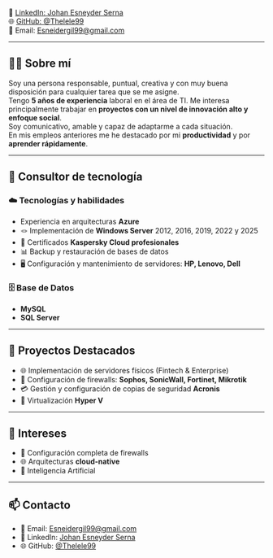 🔗 [LinkedIn: Johan Esneyder Serna](#)  
🌐 [GitHub: @Thelele99](https://github.com/Thelele99)  
📧 Email: Esneidergil99@gmail.com

---

## 👨‍💻 Sobre mí

Soy una persona responsable, puntual, creativa y con muy buena disposición para cualquier tarea que se me asigne.  
Tengo **5 años de experiencia** laboral en el área de TI. Me interesa principalmente trabajar en **proyectos con un nivel de innovación alto y enfoque social**.  
Soy comunicativo, amable y capaz de adaptarme a cada situación.   
En mis empleos anteriores me he destacado por mi **productividad** y por **aprender rápidamente**.

---

## 🤖 Consultor de tecnología

### ☁️ Tecnologías y habilidades

- Experiencia en arquitecturas **Azure**
- 🪢 Implementación de **Windows Server** 2012, 2016, 2019, 2022 y 2025
- 🪪 Certificados **Kaspersky Cloud profesionales**
- 📊 Backup y restauración de bases de datos
- 🖥️ Configuración y mantenimiento de servidores: **HP, Lenovo, Dell**

### 🗄️ Base de Datos

- **MySQL**
- **SQL Server**

---

## 🚀 Proyectos Destacados

- 🌐 Implementación de servidores físicos (Fintech & Enterprise)
- 🏦 Configuración de firewalls: **Sophos, SonicWall, Fortinet, Mikrotik**
- 💳 Gestión y configuración de copias de seguridad **Acronis**
- 📱 Virtualización **Hyper V**
---

## 🎯 Intereses

- 📡 Configuración completa de firewalls
- 🌐 Arquitecturas **cloud-native**
- 🤖 Inteligencia Artificial

---

## 📫 Contacto

- 📧 Email: [Esneidergil99@gmail.com](mailto:Esneidergil99@gmail.com)
- 📱 LinkedIn: [Johan Esneyder Serna](#)
- 🌐 GitHub: [@Thelele99](https://github.com/Thelele99)
